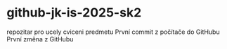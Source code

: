 # github-jk-is-2025-sk2
repozitar pro ucely cviceni predmetu
První commit z počítače do GitHubu
První změna z GitHubu
